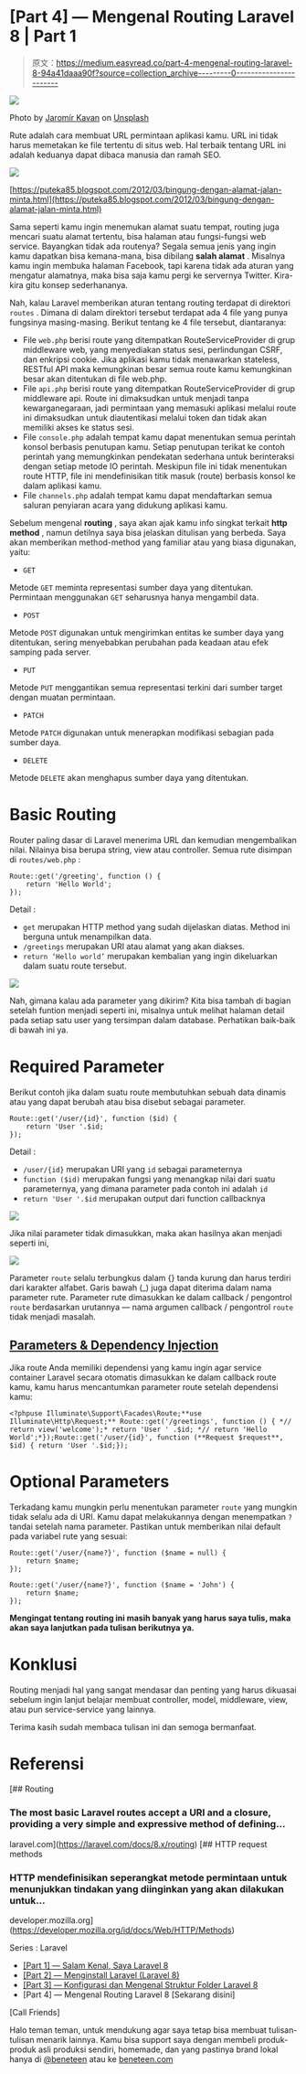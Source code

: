 # [Part 4] — Mengenal Routing Laravel 8 | Part 1

> 原文：<https://medium.easyread.co/part-4-mengenal-routing-laravel-8-94a41daaa90f?source=collection_archive---------0----------------------->

![](img/547dbe37a960a022abc10987f71ea279.png)

Photo by [Jaromír Kavan](https://unsplash.com/@jerrykavan?utm_source=medium&utm_medium=referral) on [Unsplash](https://unsplash.com?utm_source=medium&utm_medium=referral)

Rute adalah cara membuat URL permintaan aplikasi kamu. URL ini tidak harus memetakan ke file tertentu di situs web. Hal terbaik tentang URL ini adalah keduanya dapat dibaca manusia dan ramah SEO.

![](img/b08ff2198610c50e9498215e13f73e74.png)

[https://puteka85.blogspot.com/2012/03/bingung-dengan-alamat-jalan-minta.html](https://puteka85.blogspot.com/2012/03/bingung-dengan-alamat-jalan-minta.html)

Sama seperti kamu ingin menemukan alamat suatu tempat, routing juga mencari suatu alamat tertentu, bisa halaman atau fungsi-fungsi web service. Bayangkan tidak ada routenya? Segala semua jenis yang ingin kamu dapatkan bisa kemana-mana, bisa dibilang **salah alamat** . Misalnya kamu ingin membuka halaman Facebook, tapi karena tidak ada aturan yang mengatur alamatnya, maka bisa saja kamu pergi ke servernya Twitter. Kira-kira gitu konsep sederhananya.

Nah, kalau Laravel memberikan aturan tentang routing terdapat di direktori `routes` . Dimana di dalam direktori tersebut terdapat ada 4 file yang punya fungsinya masing-masing. Berikut tentang ke 4 file tersebut, diantaranya:

*   File `web.php` berisi route yang ditempatkan RouteServiceProvider di grup middleware web, yang menyediakan status sesi, perlindungan CSRF, dan enkripsi cookie. Jika aplikasi kamu tidak menawarkan stateless, RESTful API maka kemungkinan besar semua route kamu kemungkinan besar akan ditentukan di file web.php.
*   File `api.php` berisi route yang ditempatkan RouteServiceProvider di grup middleware api. Route ini dimaksudkan untuk menjadi tanpa kewarganegaraan, jadi permintaan yang memasuki aplikasi melalui route ini dimaksudkan untuk diautentikasi melalui token dan tidak akan memiliki akses ke status sesi.
*   File `console.php` adalah tempat kamu dapat menentukan semua perintah konsol berbasis penutupan kamu. Setiap penutupan terikat ke contoh perintah yang memungkinkan pendekatan sederhana untuk berinteraksi dengan setiap metode IO perintah. Meskipun file ini tidak menentukan route HTTP, file ini mendefinisikan titik masuk (route) berbasis konsol ke dalam aplikasi kamu.
*   File `channels.php` adalah tempat kamu dapat mendaftarkan semua saluran penyiaran acara yang didukung aplikasi kamu.

Sebelum mengenal **routing** , saya akan ajak kamu info singkat terkait **http method** , namun detilnya saya bisa jelaskan ditulisan yang berbeda. Saya akan memberikan method-method yang familiar atau yang biasa digunakan, yaitu:

*   `GET`

Metode `GET` meminta representasi sumber daya yang ditentukan. Permintaan menggunakan `GET` seharusnya hanya mengambil data.

*   `POST`

Metode `POST` digunakan untuk mengirimkan entitas ke sumber daya yang ditentukan, sering menyebabkan perubahan pada keadaan atau efek samping pada server.

*   `PUT`

Metode `PUT` menggantikan semua representasi terkini dari sumber target dengan muatan permintaan.

*   `PATCH`

Metode `PATCH` digunakan untuk menerapkan modifikasi sebagian pada sumber daya.

*   `DELETE`

Metode `DELETE` akan menghapus sumber daya yang ditentukan.

# Basic Routing

Router paling dasar di Laravel menerima URL dan kemudian mengembalikan nilai. Nilainya bisa berupa string, view atau controller. Semua rute disimpan di `routes/web.php` :

```
Route::get('/greeting', function () {
    return 'Hello World';
});
```

Detail :

*   `get` merupakan HTTP method yang sudah dijelaskan diatas. Method ini berguna untuk menampilkan data.
*   `/greetings` merupakan URI atau alamat yang akan diakses.
*   `return ‘Hello world’` merupakan kembalian yang ingin dikeluarkan dalam suatu route tersebut.

![](img/2a3208d83946f549d572ac857d7819c2.png)

Nah, gimana kalau ada parameter yang dikirim? Kita bisa tambah di bagian setelah funtion menjadi seperti ini, misalnya untuk melihat halaman detail pada setiap satu user yang tersimpan dalam database. Perhatikan baik-baik di bawah ini ya.

# Required Parameter

Berikut contoh jika dalam suatu route membutuhkan sebuah data dinamis atau yang dapat berubah atau bisa disebut sebagai parameter.

```
Route::get('/user/{id}', function ($id) {
    return 'User '.$id;
});
```

Detail :

*   `/user/{id}` merupakan URI yang `id` sebagai parameternya
*   `function ($id)` merupakan fungsi yang menangkap nilai dari suatu parameternya, yang dimana parameter pada contoh ini adalah `id`
*   `return 'User '.$id` merupakan output dari function callbacknya

![](img/355c3b733887409201f94995afca8f72.png)

Jika nilai parameter tidak dimasukkan, maka akan hasilnya akan menjadi seperti ini,

![](img/66e52e146ebe59c83250c9898c64b97a.png)

Parameter `route` selalu terbungkus dalam {} tanda kurung dan harus terdiri dari karakter alfabet. Garis bawah (_) juga dapat diterima dalam nama parameter rute. Parameter rute dimasukkan ke dalam callback / pengontrol `route` berdasarkan urutannya — nama argumen callback / pengontrol `route` tidak menjadi masalah.

## [Parameters & Dependency Injection](https://laravel.com/docs/8.x/routing#parameters-and-dependency-injection)

Jika route Anda memiliki dependensi yang kamu ingin agar service container Laravel secara otomatis dimasukkan ke dalam callback route kamu, kamu harus mencantumkan parameter route setelah dependensi kamu:

```
<?phpuse Illuminate\Support\Facades\Route;**use Illuminate\Http\Request;** Route::get('/greetings', function () { *// return view('welcome');* return 'User ' .$id; *// return 'Hello World';*});Route::get('/user/{id}', function (**Request $request**, $id) { return 'User '.$id;});
```

# Optional Parameters

Terkadang kamu mungkin perlu menentukan parameter `route` yang mungkin tidak selalu ada di URI. Kamu dapat melakukannya dengan menempatkan `?` tandai setelah nama parameter. Pastikan untuk memberikan nilai default pada variabel rute yang sesuai:

```
Route::get('/user/{name?}', function ($name = null) {
    return $name;
});

Route::get('/user/{name?}', function ($name = 'John') {
    return $name;
});
```

**Mengingat tentang routing ini masih banyak yang harus saya tulis, maka akan saya lanjutkan pada tulisan berikutnya ya.**

# Konklusi

Routing menjadi hal yang sangat mendasar dan penting yang harus dikuasai sebelum ingin lanjut belajar membuat controller, model, middleware, view, atau pun service-service yang lainnya.

Terima kasih sudah membaca tulisan ini dan semoga bermanfaat.

# Referensi

 [## Routing

### The most basic Laravel routes accept a URI and a closure, providing a very simple and expressive method of defining…

laravel.com](https://laravel.com/docs/8.x/routing)  [## HTTP request methods

### HTTP mendefinisikan seperangkat metode permintaan untuk menunjukkan tindakan yang diinginkan yang akan dilakukan untuk…

developer.mozilla.org](https://developer.mozilla.org/id/docs/Web/HTTP/Methods) 

Series : Laravel

*   [[Part 1] — Salam Kenal, Saya Laravel 8](https://pandhuwibowo.medium.com/part-1-salam-kenal-saya-laravel-8-6e9d75099939)
*   [[Part 2] — Menginstall Laravel (Laravel 8)](https://pandhuwibowo.medium.com/part-2-menginstall-laravel-laravel-8-72e27fa98fcd)
*   [[Part 3] — Konfigurasi dan Mengenal Struktur Folder Laravel 8](https://pandhuwibowo.medium.com/part-3-konfigurasi-dan-mengenal-struktur-folder-laravel-8-450089601c42)
*   [Part 4] — Mengenal Routing Laravel 8 [Sekarang disini]

[Call Friends]

Halo teman teman, untuk mendukung agar saya tetap bisa membuat tulisan-tulisan menarik lainnya. Kamu bisa support saya dengan membeli produk-produk asli produksi sendiri, homemade, dan yang pastinya brand lokal hanya di [@beneteen](https://www.instagram.com/beneteen/) atau ke [beneteen.com](https://beneteen.com/)